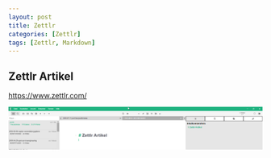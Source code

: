 ```yaml
---
layout: post
title: Zettlr 
categories: [Zettlr]
tags: [Zettlr, Markdown]
---
```


## Zettlr Artikel

<https://www.zettlr.com/>

![ef915c042824140757b2b916014c5437.png](../pic/ef915c042824140757b2b916014c5437.png)
